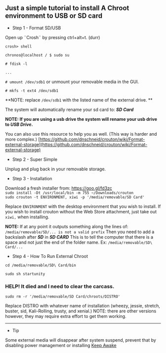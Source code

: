 ## Just a simple tutorial to install A Chroot environment to USB or SD card

* Step 1 - Format SD/USB 

Open up ¨Crosh¨ by pressing ctrl+alt+t. (durr)

`crosh> shell`

`chronos@localhost / $ sudo su`

`# fdisk -l`

`...`

`# umount /dev/sdb1` or unmount your removable media in the GUI.

`# mkfs -t ext4 /dev/sdb1`

**NOTE: replace `/dev/sdb1` with the listed name of the external drive. **

The system will automatically rename your sd card to: _**SD Card**_

**NOTE: If you are using a usb drive the system will rename your usb drive to _**USB Drive**_.**

You can also use this resource to help you as well. (This way is harder and more complex.)
[https://github.com/dnschneid/crouton/wiki/Format-external-storage](https://github.com/dnschneid/crouton/wiki/Format-external-storage)

* Step 2 - Super Simple

Unplug and plug back in your removable storage.

* Step 3 - Installation

Download a fresh installer from: https://goo.gl/fd3zc  
`sudo install -Dt /usr/local/bin -m 755 ~/Downloads/crouton`  
`sudo crouton -t ENVIRONMENT, xiwi -p '/media/removable/SD Card'`

Replace `ENVIRONMENT` with the desktop environment that  you wish to install. If you wish to install crouton without the Web Store attachment, just take out `xiwi,` when installing.

**NOTE:** If at any point it outputs something along the lines of: `/media/removable/SD/... is not a valid prefix` Then you need to add a backslash after **_SD_** in **_SD CARD_** This is to tell the computer that there is a space and not just the end of the folder name.   Ex: `/media/removable/SD\ Card/...`


* Step 4 - How To Run External Chroot

`cd /media/removable/SD\ Card/bin`

`sudo sh startunity`

### HELP! It died and I need to clear the carcass.

`sudo rm -r '/media/removable/SD Card/chroots/DISTRO'`

 Replace DISTRO with whatever name of installation (wheezy, jessie, stretch, buster, sid, Kali-Rolling, trusty, and xenial.) NOTE: there are other versions however, they may require extra effort to get them working.


***
* Tip

Some external media will disappear after system suspend, prevent that by disabling power management or installing [Keep Awake](https://chrome.google.com/webstore/detail/keep-awake/bijihlabcfdnabacffofojgmehjdielb)